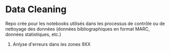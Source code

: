# Data Cleaning

Repo crée pour les notebooks utilisés dans les processus de contrôle ou de nettoyage des données (données bibliographiques en format MARC, données statistiques, etc.)

1. Anlyse d'erreurs dans les zones 9XX
